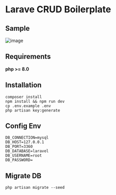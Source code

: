 # Larave CRUD Boilerplate

## Sample
![image](https://user-images.githubusercontent.com/42564050/182523954-2b46fb8a-f87a-4fc1-a11b-3a7247ba6c82.png)

## Requirements
**php >= 8.0**

## Installation
```
composer install
npm install && npm run dev
cp .env.example .env
php artisan key:generate
```

## Config Env
```env
DB_CONNECTION=mysql
DB_HOST=127.0.0.1
DB_PORT=3360
DB_DATABASE=laravel
DB_USERNAME=root
DB_PASSWORD=
```

## Migrate DB
```
php artisan migrate --seed
```
